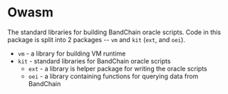 # Owasm

The standard libraries for building BandChain oracle scripts. Code in this package is split into 2 packages -- `vm` and `kit` (`ext`, and `oei`).

- `vm` - a library for building VM runtime
- `kit` - standard libraries for BandChain oracle scripts
    - `ext` - a library is helper package for writing the oracle scripts 
    - `oei` - a library containing functions for querying data from BandChain

